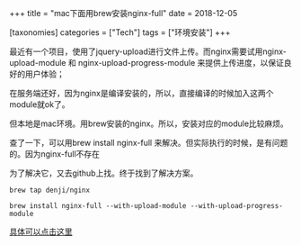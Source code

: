 +++
title = "mac下面用brew安装nginx-full"
date = 2018-12-05

[taxonomies]
categories = ["Tech"]
tags = ["环境安装"]
+++

最近有一个项目，使用了jquery-upload进行文件上传。而nginx需要试用nginx-upload-module 和 nginx-upload-progress-module 来提供上传进度，以保证良好的用户体验；

在服务端还好，因为nginx是编译安装的，所以，直接编译的时候加入这两个module就ok了。

但本地是mac环境。用brew安装的nginx。所以，安装对应的module比较麻烦。

查了一下，可以用brew install nginx-full 来解决。但实际执行的时候，是有问题的。因为nginx-full不存在

为了解决它，又去github上找。终于找到了解决方案。

    brew tap denji/nginx

    brew install nginx-full --with-upload-module --with-upload-progress-module

[具体可以点击这里](https://github.com/denji/homebrew-nginx)

